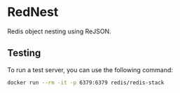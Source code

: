 # RedNest
Redis object nesting using ReJSON.

## Testing
To run a test server, you can use the following command:
```bash
docker run --rm -it -p 6379:6379 redis/redis-stack
```